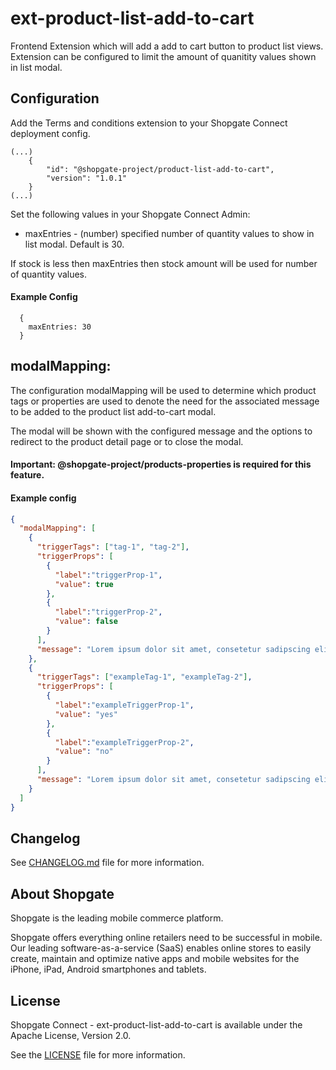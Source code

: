 # ext-product-list-add-to-cart

Frontend Extension which will add a add to cart button to product list views. Extension can be configured to limit the amount of quanitity values shown in list modal.

## Configuration
Add the Terms and conditions extension to your Shopgate Connect deployment config. 

```
(...)
    {
        "id": "@shopgate-project/product-list-add-to-cart",
        "version": "1.0.1"
    }
(...)
```

Set the following values in your Shopgate Connect Admin:
* maxEntries - (number) specified number of quantity values to show in list modal. Default is 30.

If stock is less then maxEntries then stock amount will be used for number of quantity values.

#### Example Config
```
  {
    maxEntries: 30
  }
```


## modalMapping:
The configuration modalMapping will be used to determine which product tags or properties are used to denote the need for the associated message to be added to the product list add-to-cart modal.

The modal will be shown with the configured message and the options to redirect to the product detail page or to close the modal.

#### Important: @shopgate-project/products-properties is required for this feature. 

#### Example config

```json
{
  "modalMapping": [
    {
      "triggerTags": ["tag-1", "tag-2"],
      "triggerProps": [
        {
          "label":"triggerProp-1",
          "value": true
        },
        {
          "label":"triggerProp-2",
          "value": false
        }
      ],
      "message": "Lorem ipsum dolor sit amet, consetetur sadipscing elitr, sed diam"
    },
    {
      "triggerTags": ["exampleTag-1", "exampleTag-2"],
      "triggerProps": [
        {
          "label":"exampleTriggerProp-1",
          "value": "yes"
        },
        {
          "label":"exampleTriggerProp-2",
          "value": "no"
        }
      ],
      "message": "Lorem ipsum dolor sit amet, consetetur sadipscing elitr, sed diam"
    }
  ]
}
```

## Changelog

See [CHANGELOG.md](CHANGELOG.md) file for more information.

## About Shopgate

Shopgate is the leading mobile commerce platform.

Shopgate offers everything online retailers need to be successful in mobile. Our leading
software-as-a-service (SaaS) enables online stores to easily create, maintain and optimize native
apps and mobile websites for the iPhone, iPad, Android smartphones and tablets.

## License

Shopgate Connect - ext-product-list-add-to-cart is available under the Apache License, Version 2.0.

See the [LICENSE](./LICENSE) file for more information.